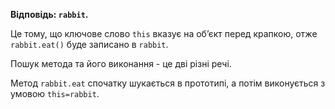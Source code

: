 **Відповідь: `rabbit`.**

Це тому, що ключове слово `this` вказує на об’єкт перед крапкою, отже `rabbit.eat()` буде записано в `rabbit`.

Пошук метода та його виконання - це дві різні речі.

Метод `rabbit.eat` спочатку шукається в прототипі, а потім виконується з умовою `this=rabbit`.
